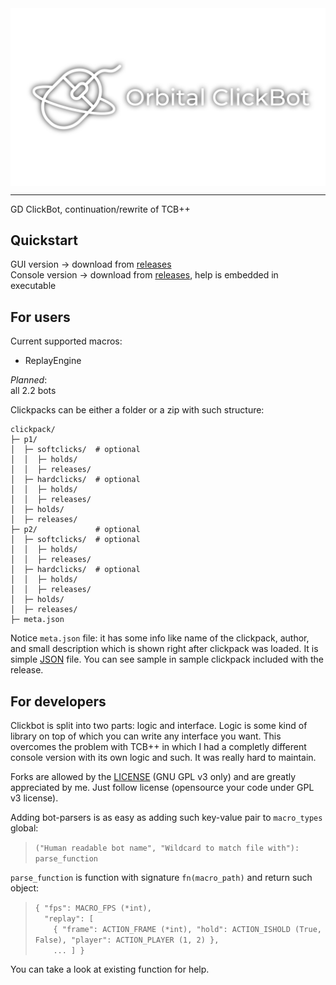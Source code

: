 
<img align=center src="assets/icon-1920x1080-nobg-white.png">

<hr>

GD ClickBot, continuation/rewrite of TCB++

## Quickstart

GUI version -> download from [releases](https://github.com/thisisignitedoreo/orbitalcb/releases)<br/>
Console version -> download from [releases](https://github.com/thisisignitedoreo/orbitalcb/releases), help is embedded in executable

## For users

Current supported macros:
- ReplayEngine

_Planned_:<br/>
all 2.2 bots

Clickpacks can be either a folder or a zip with such structure:

```
clickpack/
├─ p1/
│  ├─ softclicks/  # optional
│  │  ├─ holds/
│  │  ├─ releases/
│  ├─ hardclicks/  # optional
│  │  ├─ holds/
│  │  ├─ releases/
│  ├─ holds/
│  ├─ releases/
├─ p2/             # optional
│  ├─ softclicks/  # optional
│  │  ├─ holds/
│  │  ├─ releases/
│  ├─ hardclicks/  # optional
│  │  ├─ holds/
│  │  ├─ releases/
│  ├─ holds/
│  ├─ releases/
├─ meta.json
```

Notice `meta.json` file: it has some info like name of the clickpack, author, and small description
which is shown right after clickpack was loaded. It is simple [JSON](https://en.wikipedia.org/wiki/JSON)
file. You can see sample in sample clickpack included with the release.

## For developers

Clickbot is split into two parts: logic and interface.
Logic is some kind of library on top of which you can write any interface you want.
This overcomes the problem with TCB++ in which I had a completly different console
version with its own logic and such. It was really hard to maintain.

Forks are allowed by the [LICENSE](/LICENSE) (GNU GPL v3 only) and are greatly
appreciated by me. Just follow license (opensource your code under GPL v3 license).

Adding bot-parsers is as easy as adding such key-value pair to `macro_types` global:
> `("Human readable bot name", "Wildcard to match file with"): parse_function`

`parse_function` is function with signature `fn(macro_path)` and return such object:
> `{ "fps": MACRO_FPS (*int),`<br>
> `  "replay": [`<br>
> `    { "frame": ACTION_FRAME (*int), "hold": ACTION_ISHOLD (True, False), "player": ACTION_PLAYER (1, 2) },`<br>
> `    ... ] }`<br>

You can take a look at existing function for help.
